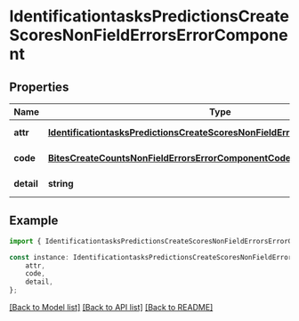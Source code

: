 # IdentificationtasksPredictionsCreateScoresNonFieldErrorsErrorComponent


## Properties

Name | Type | Description | Notes
------------ | ------------- | ------------- | -------------
**attr** | [**IdentificationtasksPredictionsCreateScoresNonFieldErrorsErrorComponentAttr**](IdentificationtasksPredictionsCreateScoresNonFieldErrorsErrorComponentAttr.md) |  | [default to undefined]
**code** | [**BitesCreateCountsNonFieldErrorsErrorComponentCode**](BitesCreateCountsNonFieldErrorsErrorComponentCode.md) |  | [default to undefined]
**detail** | **string** |  | [default to undefined]

## Example

```typescript
import { IdentificationtasksPredictionsCreateScoresNonFieldErrorsErrorComponent } from 'mosquito-alert';

const instance: IdentificationtasksPredictionsCreateScoresNonFieldErrorsErrorComponent = {
    attr,
    code,
    detail,
};
```

[[Back to Model list]](../README.md#documentation-for-models) [[Back to API list]](../README.md#documentation-for-api-endpoints) [[Back to README]](../README.md)
